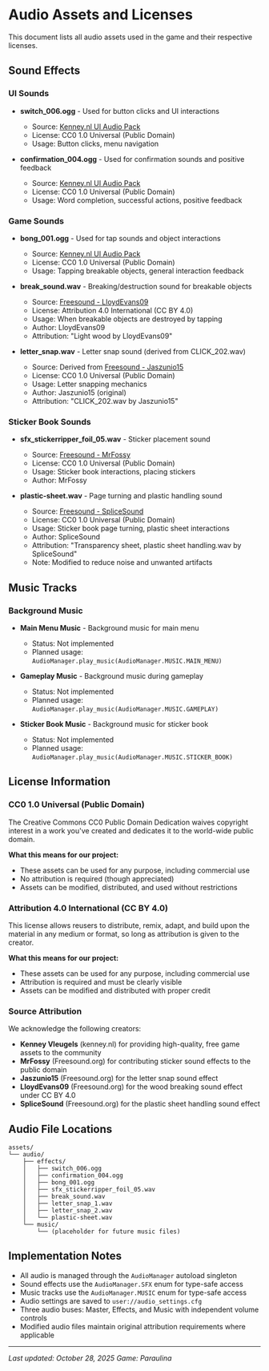 # Audio Assets and Licenses

This document lists all audio assets used in the game and their respective licenses.

## Sound Effects

### UI Sounds

- **switch_006.ogg** - Used for button clicks and UI interactions
  - Source: [Kenney.nl UI Audio Pack](https://www.kenney.nl/assets/interface-sounds)
  - License: CC0 1.0 Universal (Public Domain)
  - Usage: Button clicks, menu navigation

- **confirmation_004.ogg** - Used for confirmation sounds and positive feedback
  - Source: [Kenney.nl UI Audio Pack](https://www.kenney.nl/assets/interface-sounds)
  - License: CC0 1.0 Universal (Public Domain)
  - Usage: Word completion, successful actions, positive feedback

### Game Sounds

- **bong_001.ogg** - Used for tap sounds and object interactions
  - Source: [Kenney.nl UI Audio Pack](https://www.kenney.nl/assets/interface-sounds)
  - License: CC0 1.0 Universal (Public Domain)
  - Usage: Tapping breakable objects, general interaction feedback
  
- **break_sound.wav** - Breaking/destruction sound for breakable objects
  - Source: [Freesound - LloydEvans09](https://freesound.org/s/185846/)
  - License: Attribution 4.0 International (CC BY 4.0)
  - Usage: When breakable objects are destroyed by tapping
  - Author: LloydEvans09
  - Attribution: "Light wood by LloydEvans09"

- **letter_snap.wav** - Letter snap sound (derived from CLICK_202.wav)
  - Source: Derived from [Freesound - Jaszunio15](https://freesound.org/s/421416/)
  - License: CC0 1.0 Universal (Public Domain)
  - Usage: Letter snapping mechanics
  - Author: Jaszunio15 (original)
  - Attribution: "CLICK_202.wav by Jaszunio15"

### Sticker Book Sounds

- **sfx_stickerripper_foil_05.wav** - Sticker placement sound
  - Source: [Freesound - MrFossy](https://freesound.org/people/MrFossy/sounds/590323/)
  - License: CC0 1.0 Universal (Public Domain)
  - Usage: Sticker book interactions, placing stickers
  - Author: MrFossy

- **plastic-sheet.wav** - Page turning and plastic handling sound
  - Source: [Freesound - SpliceSound](https://freesound.org/s/188220/)
  - License: CC0 1.0 Universal (Public Domain)
  - Usage: Sticker book page turning, plastic sheet interactions
  - Author: SpliceSound
  - Attribution: "Transparency sheet, plastic sheet handling.wav by SpliceSound"
  - Note: Modified to reduce noise and unwanted artifacts

## Music Tracks

### Background Music
- **Main Menu Music** - Background music for main menu
  - Status: Not implemented
  - Planned usage: `AudioManager.play_music(AudioManager.MUSIC.MAIN_MENU)`

- **Gameplay Music** - Background music during gameplay
  - Status: Not implemented
  - Planned usage: `AudioManager.play_music(AudioManager.MUSIC.GAMEPLAY)`

- **Sticker Book Music** - Background music for sticker book
  - Status: Not implemented
  - Planned usage: `AudioManager.play_music(AudioManager.MUSIC.STICKER_BOOK)`

## License Information

### CC0 1.0 Universal (Public Domain)
The Creative Commons CC0 Public Domain Dedication waives copyright interest in a work you've created and dedicates it to the world-wide public domain.

**What this means for our project:**
- These assets can be used for any purpose, including commercial use
- No attribution is required (though appreciated)
- Assets can be modified, distributed, and used without restrictions

### Attribution 4.0 International (CC BY 4.0)
This license allows reusers to distribute, remix, adapt, and build upon the material in any medium or format, so long as attribution is given to the creator.

**What this means for our project:**
- These assets can be used for any purpose, including commercial use
- Attribution is required and must be clearly visible
- Assets can be modified and distributed with proper credit

### Source Attribution
We acknowledge the following creators:
- **Kenney Vleugels** (kenney.nl) for providing high-quality, free game assets to the community
- **MrFossy** (Freesound.org) for contributing sticker sound effects to the public domain
- **Jaszunio15** (Freesound.org) for the letter snap sound effect
- **LloydEvans09** (Freesound.org) for the wood breaking sound effect under CC BY 4.0
- **SpliceSound** (Freesound.org) for the plastic sheet handling sound effect

## Audio File Locations
```
assets/
└── audio/
    ├── effects/
    │   ├── switch_006.ogg
    │   ├── confirmation_004.ogg
    │   ├── bong_001.ogg
    │   ├── sfx_stickerripper_foil_05.wav
    │   ├── break_sound.wav
    │   ├── letter_snap_1.wav
    │   ├── letter_snap_2.wav
    │   └── plastic-sheet.wav
    └── music/
        └── (placeholder for future music files)
```

## Implementation Notes
- All audio is managed through the `AudioManager` autoload singleton
- Sound effects use the `AudioManager.SFX` enum for type-safe access
- Music tracks use the `AudioManager.MUSIC` enum for type-safe access
- Audio settings are saved to `user://audio_settings.cfg`
- Three audio buses: Master, Effects, and Music with independent volume controls
- Modified audio files maintain original attribution requirements where applicable

---

*Last updated: October 28, 2025*
*Game: Paraulina*